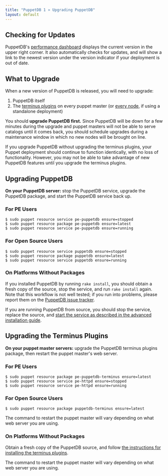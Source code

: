 ```yaml
---
title: "PuppetDB 1 » Upgrading PuppetDB"
layout: default
---
```



[dashboard]: ./maintain_and_tune.html#monitor-the-performance-dashboard
[connect_master]: ./connect_puppet_master.html
[connect_apply]: ./connect_puppet_apply.html
[redmine]: http://projects.puppetlabs.com/projects/puppetdb/issues
[start_source]: /install_from_source.html#step-6-start-the-puppetdb-service
[plugin_source]: ./connect_puppet_master.html#on-platforms-without-packages


Checking for Updates
-----

PuppetDB's [performance dashboard][dashboard] displays the current version in the upper right corner. It also automatically checks for updates, and will show a link to the newest version under the version indicator if your deployment is out of date. 

What to Upgrade
-----

When a new version of PuppetDB is released, you will need to upgrade:

1. PuppetDB itself
2. The [terminus plugins][connect_master] on every puppet master (or [every node][connect_apply], if using a standalone deployment)

You should **upgrade PuppetDB first.** Since PuppetDB will be down for a few minutes during the upgrade and puppet masters will not be able to serve catalogs until it comes back, you should schedule upgrades during a maintenance window in which no new nodes will be brought on line. 

If you upgrade PuppetDB without upgrading the terminus plugins, your Puppet deployment should continue to function identically, with no loss of functionality. However, you may not be able to take advantage of new PuppetDB features until you upgrade the terminus plugins. 

Upgrading PuppetDB
-----

**On your PuppetDB server:** stop the PuppetDB service, upgrade the PuppetDB package, and start the PuppetDB service back up. 

### For PE Users

    $ sudo puppet resource service pe-puppetdb ensure=stopped
    $ sudo puppet resource package pe-puppetdb ensure=latest
    $ sudo puppet resource service pe-puppetdb ensure=running

### For Open Source Users

    $ sudo puppet resource service puppetdb ensure=stopped
    $ sudo puppet resource package puppetdb ensure=latest
    $ sudo puppet resource service puppetdb ensure=running

### On Platforms Without Packages

If you installed PuppetDB by running `rake install`, you should obtain a fresh copy of the source, stop the service, and run `rake install` again. Note that this workflow is not well tested; if you run into problems, please report them on the [PuppetDB issue tracker][redmine].

If you are running PuppetDB from source, you should stop the service, replace the source, and [start the service as described in the advanced installation guide][start_source].

Upgrading the Terminus Plugins
-----

**On your puppet master servers:** upgrade the PuppetDB terminus plugins package, then restart the puppet master's web server. 

### For PE Users

    $ sudo puppet resource package pe-puppetdb-terminus ensure=latest
    $ sudo puppet resource service pe-httpd ensure=stopped
    $ sudo puppet resource service pe-httpd ensure=running

### For Open Source Users

    $ sudo puppet resource package puppetdb-terminus ensure=latest

The command to restart the puppet master will vary depending on what web server you are using. 

### On Platforms Without Packages

Obtain a fresh copy of the PuppetDB source, and follow [the instructions for installing the terminus plugins][plugin_source]. 

The command to restart the puppet master will vary depending on what web server you are using. 
